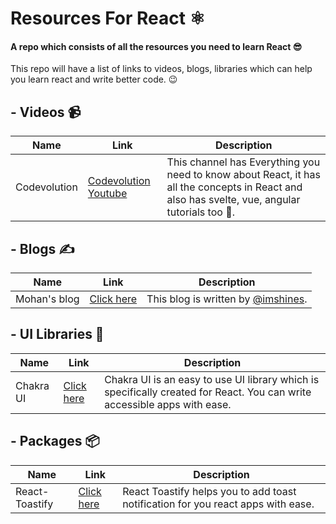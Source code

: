 # Resources For React ⚛
<h4>
  A repo which consists of all the resources you need to learn React 😎
</h4>
<p>This repo will have a list of links to videos, blogs, libraries which can help you learn react and write better code. 😉</p>

## - Videos 📹

|Name| Link|Description|
|---|---|--|
|Codevolution|[Codevolution Youtube](https://www.youtube.com/channel/UC80PWRj_ZU8Zu0HSMNVwKWw)|This channel has Everything you need to know about React, it has all the concepts in React and also has svelte, vue, angular tutorials too 🤯. |

## - Blogs ✍

|Name| Link|Description|
|---|---|--|
|Mohan's blog|[Click here](https://mohanblog.vercel.app)|This blog is written by [@imshines](https://github.com/imshines). |

## - UI Libraries 🎨

|Name| Link|Description|
|---|---|--|
|Chakra UI|[Click here](https://chakra-ui.com)|Chakra UI is an easy to use UI library which is specifically created for React. You can write accessible apps with ease. |

## - Packages 📦

|Name| Link|Description|
|---|---|--|
|React-Toastify|[Click here](https://fkhadra.github.io/react-toastify/introduction/)|React Toastify helps you to add toast notification for you react apps with ease.|
